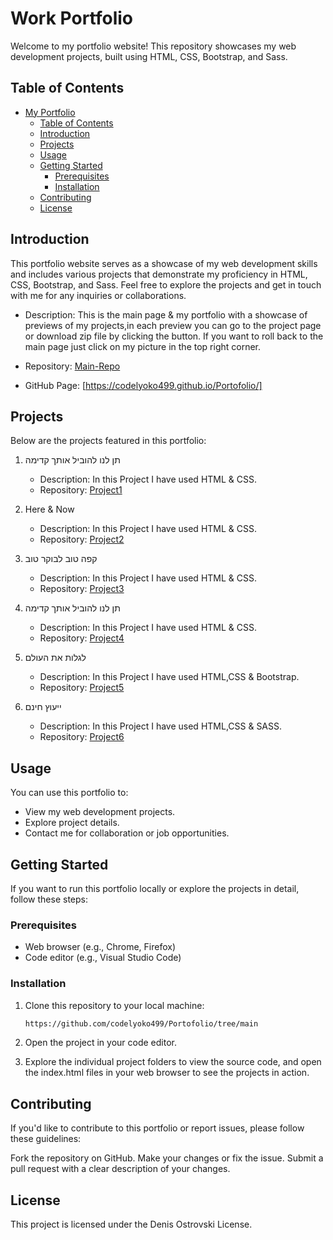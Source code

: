 # Work Portfolio

Welcome to my portfolio website! This repository showcases my web development projects, built using HTML, CSS, Bootstrap, and Sass.

## Table of Contents

- [My Portfolio](#Work-portfolio)
  - [Table of Contents](#table-of-contents)
  - [Introduction](#introduction)
  - [Projects](#projects)
  - [Usage](#usage)
  - [Getting Started](#getting-started)
    - [Prerequisites](#prerequisites)
    - [Installation](#installation)
  - [Contributing](#contributing)
  - [License](#license)

## Introduction

This portfolio website serves as a showcase of my web development skills and includes various projects that demonstrate my proficiency in HTML, CSS, Bootstrap, and Sass. Feel free to explore the projects and get in touch with me for any inquiries or collaborations.

   - Description: This is the main page & my portfolio with a showcase of previews of my projects,in each preview you can go to the project page or download zip file by clicking the button.
    If you want to roll back to the main page just click on my picture in the top right corner.

   - Repository: [Main-Repo](https://github.com/codelyoko499/Portofolio)
   - GitHub Page: [https://codelyoko499.github.io/Portofolio/]

## Projects

Below are the projects featured in this portfolio:
1. תן לנו להוביל אותך קדימה
   - Description: In this Project I have used HTML & CSS.
   - Repository: [Project1](https://github.com/codelyoko499/Portofolio/tree/main/projects/Project1)

2. Here & Now

   - Description: In this Project I have used HTML & CSS.
   - Repository: [Project2](https://github.com/codelyoko499/Portofolio/tree/main/projects/Project2)
3. קפה טוב לבוקר טוב

   - Description: In this Project I have used HTML & CSS.
   - Repository: [Project3](https://github.com/codelyoko499/Portofolio/tree/main/projects/Project3)
4. תן לנו להוביל אותך קדימה

   - Description: In this Project I have used HTML & CSS.
   - Repository: [Project4](https://github.com/codelyoko499/Portofolio/tree/main/projects/Project4)
5. לגלות את העולם

   - Description: In this Project I have used HTML,CSS & Bootstrap.
   - Repository: [Project5](https://github.com/codelyoko499/Portofolio/tree/main/projects/Project5)
6. ייעוץ חינם

   - Description: In this Project I have used HTML,CSS & SASS.
   - Repository: [Project6](https://github.com/codelyoko499/Portofolio/tree/main/projects/Project6)



## Usage

You can use this portfolio to:

- View my web development projects.
- Explore project details.
- Contact me for collaboration or job opportunities.

## Getting Started

If you want to run this portfolio locally or explore the projects in detail, follow these steps:

### Prerequisites

- Web browser (e.g., Chrome, Firefox)
- Code editor (e.g., Visual Studio Code)

### Installation

1. Clone this repository to your local machine:

   ```bash
   https://github.com/codelyoko499/Portofolio/tree/main

2. Open the project in your code editor.

3. Explore the individual project folders to view the source code, and open the index.html files in your web browser to see the projects in action.

## Contributing
If you'd like to contribute to this portfolio or report issues, please follow these guidelines:

Fork the repository on GitHub.
Make your changes or fix the issue.
Submit a pull request with a clear description of your changes.

## License
This project is licensed under the Denis Ostrovski License. 
